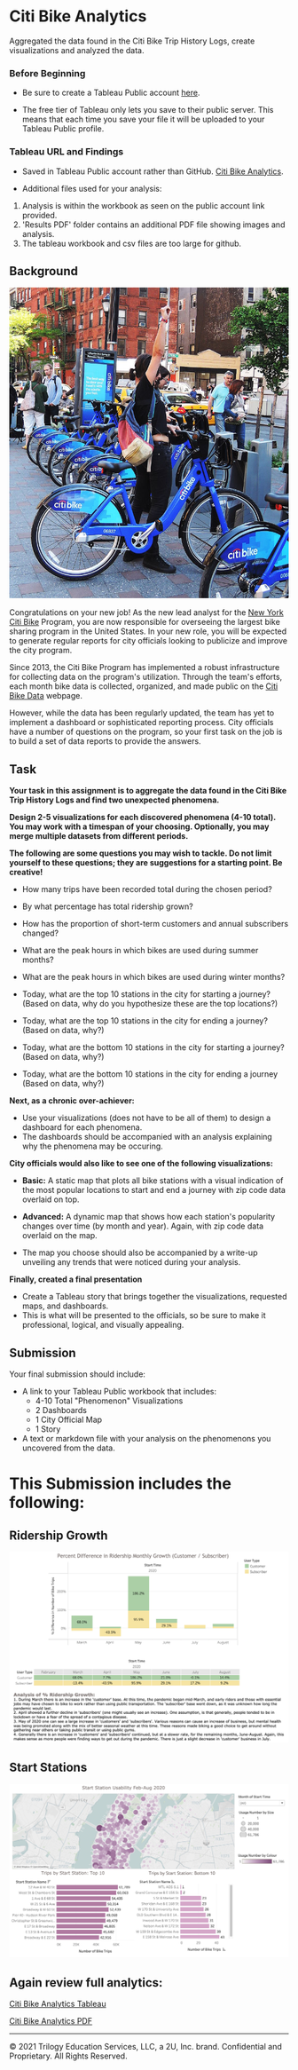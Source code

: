 # Citi Bike Analytics
Aggregated the data found in the Citi Bike Trip History Logs, create visualizations and analyzed the data.

### Before Beginning

* Be sure to create a Tableau Public account [here](https://public.tableau.com/s/).

* The free tier of Tableau only lets you save to their public server. This means that each time you save your file it will be uploaded to your Tableau Public profile. 

### Tableau URL and Findings 

* Saved in Tableau Public account rather than GitHub. 
[Citi Bike Analytics](https://public.tableau.com/app/profile/sherry.kennedy/viz/CitiBikeAnalyticsFebToAug2020/CitiBikeAnalyticsFebAug2020).

* Additional files used for your analysis: 
1. Analysis is within the workbook as seen on the public account link provided.
2. 'Results PDF' folder contains an additional PDF file showing images and analysis.
3. The tableau workbook and csv files are too large for github.


## Background

![Citi-Bikes](Images/citi-bike-station-bikes.jpg)

Congratulations on your new job! As the new lead analyst for the [New York Citi Bike](https://en.wikipedia.org/wiki/Citi_Bike) Program, you are now responsible for overseeing the largest bike sharing program in the United States. In your new role, you will be expected to generate regular reports for city officials looking to publicize and improve the city program.

Since 2013, the Citi Bike Program has implemented a robust infrastructure for collecting data on the program's utilization. Through the team's efforts, each month bike data is collected, organized, and made public on the [Citi Bike Data](https://www.citibikenyc.com/system-data) webpage.

However, while the data has been regularly updated, the team has yet to implement a dashboard or sophisticated reporting process. City officials have a number of questions on the program, so your first task on the job is to build a set of data reports to provide the answers.

## Task

**Your task in this assignment is to aggregate the data found in the Citi Bike Trip History Logs and find two unexpected phenomena.** 

**Design 2-5 visualizations for each discovered phenomena (4-10 total). You may work with a timespan of your choosing. Optionally, you may merge multiple datasets from different periods.** 

**The following are some questions you may wish to tackle. Do not limit yourself to these questions; they are suggestions for a starting point. Be creative!**

* How many trips have been recorded total during the chosen period?

* By what percentage has total ridership grown?

* How has the proportion of short-term customers and annual subscribers changed?

* What are the peak hours in which bikes are used during summer months?

* What are the peak hours in which bikes are used during winter months?

* Today, what are the top 10 stations in the city for starting a journey? (Based on data, why do you hypothesize these are the top locations?)

* Today, what are the top 10 stations in the city for ending a journey? (Based on data, why?)

* Today, what are the bottom 10 stations in the city for starting a journey? (Based on data, why?)

* Today, what are the bottom 10 stations in the city for ending a journey (Based on data, why?)


**Next, as a chronic over-achiever:**

* Use your visualizations (does not have to be all of them) to design a dashboard for each phenomena.
* The dashboards should be accompanied with an analysis explaining why the phenomena may be occuring. 

**City officials would also like to see one of the following visualizations:**

* **Basic:** A static map that plots all bike stations with a visual indication of the most popular locations to start and end a journey with zip code data overlaid on top.

* **Advanced:** A dynamic map that shows how each station's popularity changes over time (by month and year). Again, with zip code data overlaid on the map.

* The map you choose should also be accompanied by a write-up unveiling any trends that were noticed during your analysis.

**Finally, created a  final presentation**

* Create a Tableau story that brings together the visualizations, requested maps, and dashboards.
* This is what will be presented to the officials, so be sure to make it professional, logical, and visually appealing. 


## Submission 

Your final submission should include:

* A link to your Tableau Public workbook that includes: 
  * 4-10 Total "Phenomenon" Visualizations 
  * 2 Dashboards
  * 1 City Official Map
  * 1 Story 
* A text or markdown file with your analysis on the phenomenons you uncovered from the data.

# This Submission includes the following:
## Ridership Growth
![Citi-Bikes Data Ridership Growth](Images/RidershipGrowth.jpg)
## Start Stations
![Citi-Bikes Data Top 10 Start Stations](Images/StartStations.jpg)

## Again review full analytics:
[Citi Bike Analytics Tableau](https://public.tableau.com/app/profile/sherry.kennedy/viz/CitiBikeAnalyticsFebToAug2020/CitiBikeAnalyticsFebAug2020)

[Citi Bike Analytics PDF](https://github.com/SherryKennedy/Citi_Bike_Analysis/tree/main/Results%20PDF)


- - -

© 2021 Trilogy Education Services, LLC, a 2U, Inc. brand. Confidential and Proprietary. All Rights Reserved.

